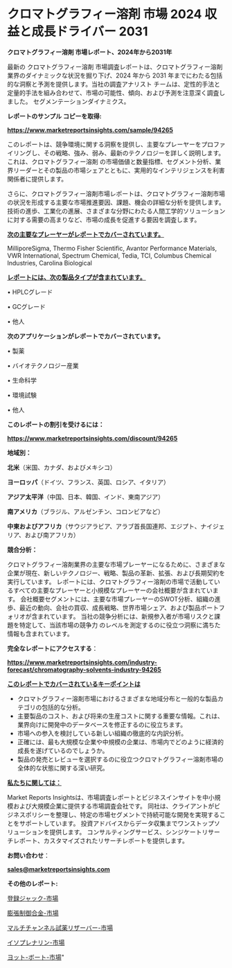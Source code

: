 # クロマトグラフィー溶剤 市場 2024 収益と成長ドライバー 2031

<strong>クロマトグラフィー溶剤 市場レポート、2024年から2031年</strong>

最新の クロマトグラフィー溶剤 市場調査レポートは、クロマトグラフィー溶剤 業界のダイナミックな状況を掘り下げ、2024 年から 2031 年までにわたる包括的な洞察と予測を提供します。当社の調査アナリスト チームは、定性的手法と定量的手法を組み合わせて、市場の可能性、傾向、および予測を注意深く調査しました。 セグメンテーションダイナミクス。



<strong>レポートのサンプル コピーを取得:</strong> <a href=https://www.marketreportsinsights.com/sample/94265>

<strong><u>https://www.marketreportsinsights.com/sample/94265</u></strong></a>

このレポートは、競争環境に関する洞察を提供し、主要なプレーヤーをプロファイリングし、その戦略、強み、弱み、最新のテクノロジーを詳しく説明します。 これは、クロマトグラフィー溶剤 の市場価値と数量指標、セグメント分析、業界リーダーとその製品の市場シェアとともに、実用的なインテリジェンスを利害関係者に提供します。

さらに、クロマトグラフィー溶剤市場レポートは、クロマトグラフィー溶剤市場の状況を形成する主要な市場推進要因、課題、機会の詳細な分析を提供します。 技術の進歩、工業化の進展、さまざまな分野にわたる人間工学的ソリューションに対する需要の高まりなど、市場の成長を促進する要因を調査します。



<strong><u>次の主要なプレーヤーがレポートでカバーされています。</u></strong>

MilliporeSigma, Thermo Fisher Scientific, Avantor Performance Materials, VWR International, Spectrum Chemical, Tedia, TCI, Columbus Chemical Industries, Carolina Biological



<strong><u><b>レポートには、次の製品タイプが含まれています。</b></u></strong>

• HPLCグレード

• GCグレード

• 他人



<strong><b>次のアプリケーションがレポートでカバーされています。</b></strong>

• 製薬

• バイオテクノロジー産業

• 生命科学

• 環境試験

• 他人



<strong><b>このレポートの割引を受けるには：</b></strong><a href=https://www.marketreportsinsights.com/discount/94265>

<strong><u>https://www.marketreportsinsights.com/discount/94265</u></strong></a>



<strong>地域別：</strong>



<strong>北米</strong>（米国、カナダ、およびメキシコ）



<strong>ヨーロッパ</strong>（ドイツ、フランス、英国、ロシア、イタリア）



<strong>アジア太平洋</strong>（中国、日本、韓国、インド、東南アジア）



<strong>南アメリカ</strong>（ブラジル、アルゼンチン、コロンビアなど）



<strong>中東およびアフリカ</strong>（サウジアラビア、アラブ首長国連邦、エジプト、ナイジェリア、および南アフリカ）



<strong>競合分析：</strong>

クロマトグラフィー溶剤業界の主要な市場プレーヤーになるために、さまざまな企業が現在、新しいテクノロジー、戦略、製品の革新、拡張、および長期契約を実行しています。 レポートには、クロマトグラフィー溶剤の市場で活動しているすべての主要なプレーヤーと小規模なプレーヤーの会社概要が含まれています。 会社概要セグメントには、主要な市場プレーヤーのSWOT分析、組織の進歩、最近の動向、会社の買収、成長戦略、世界市場シェア、および製品ポートフォリオが含まれています。 当社の競争分析には、新規参入者が市場リスクと課題を特定して、当該市場の競争力 のレベルを測定するのに役立つ洞察に満ちた情報も含まれています。



<strong>完全なレポートにアクセスする</strong>：

<a href=https://www.marketreportsinsights.com/industry-forecast/chromatography-solvents-industry-94265>

<strong><u>https://www.marketreportsinsights.com/industry-forecast/chromatography-solvents-industry-94265</u></strong></a>



<strong><u><b>このレポートでカバーされているキーポイントは</b></u></strong>
<ul>
  <li>クロマトグラフィー溶剤市場におけるさまざまな地域分布と一般的な製品カテゴリの包括的な分析。</li>
  <li>主要製品のコスト、および将来の生産コストに関する重要な情報。これは、業界向けに開発中のデータベースを修正するのに役立ちます。</li>
  <li>市場への参入を検討している新しい組織の徹底的な内訳分析。</li>
  <li>正確には、最も大規模な企業や中規模の企業は、市場内でどのように経済的成長を遂げているのでしょうか。</li>
  <li>製品の発売とレビューを選択するのに役立つクロマトグラフィー溶剤市場の全体的な状態に関する深い研究。</li>
</ul>


<strong><u><b>私たちに関しては：</b></u></strong>

Market Reports Insightsは、市場調査レポートとビジネスインサイトを中小規模および大規模企業に提供する市場調査会社です。 同社は、クライアントがビジネスポリシーを整理し、特定の市場セグメントで持続可能な開発を実現することをサポートしています。 投資アドバイスからデータ収集までワンストップソリューションを提供します。 コンサルティングサービス、シンジケートリサーチレポート、カスタマイズされたリサーチレポートを提供します。



<strong><b>お問い合わせ</b></strong>：

<a href=mailto:sales@marketreportsinsights.com>

<strong><u>sales@marketreportsinsights.com</u></strong></a>



<strong>その他のレポート:</strong>

<a href=https://www.linkedin.com/pulse/登録ジャック-市場-2023-新興市場-将来の動向と市場需要-2030-trend-titans-360-analysis-h1anf/>登録ジャック-市場</a>

<a href=https://www.linkedin.com/pulse/膨張制御合金-市場-2023-推進要因と成長機会-2030-consumer-connection-collective-360-dhbtf/>膨張制御合金-市場</a>

<a href=https://www.linkedin.com/pulse/マルチチャンネル試薬リザーバー-市場-2023-最新の-cagr-および成長分析-2030-pr-news-hub-bhewf/>マルチチャンネル試薬リザーバー-市場</a>

<a href=https://www.linkedin.com/pulse/イソプレナリン-市場-2023-総合分析と事業成長戦略-2030-trendsetters-testimonials-360-anal-s1jjf/>イソプレナリン-市場</a>

<a href=https://www.linkedin.com/pulse/ヨット-ボート-市場-2023-swot-分析と成長率-2030-analytics-achievers-24-analysis-tldjf/>ヨット-ボート-市場</a>"
